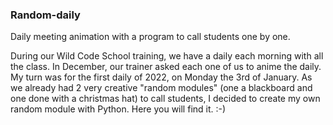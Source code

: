 ### Random-daily
Daily meeting animation with a program to call students one by one. 

During our Wild Code School training, we have a daily each morning with all the class. In December, our trainer asked each one of us to anime the daily. 
My turn was for the first daily of 2022, on Monday the 3rd of January. 
As we already had 2 very creative "random modules" (one a blackboard and one done with a christmas hat) to call students, I decided to create my own random module with Python. 
Here you will find it. :-)
